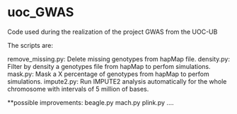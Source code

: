 # uoc_GWAS
Code used during the realization of the project GWAS from the UOC-UB

The scripts are:

remove_missing.py: Delete missing genotypes from hapMap file.
density.py: Filter by density a genotypes file from hapMap to perfom simulations.
mask.py: Mask a X percentage of genotypes from hapMap to perfom simulations.
impute2.py: Run IMPUTE2 analysis automatically for the whole chromosome with intervals of 5 million of bases.

**possible improvements:
beagle.py
mach.py
plink.py
....
